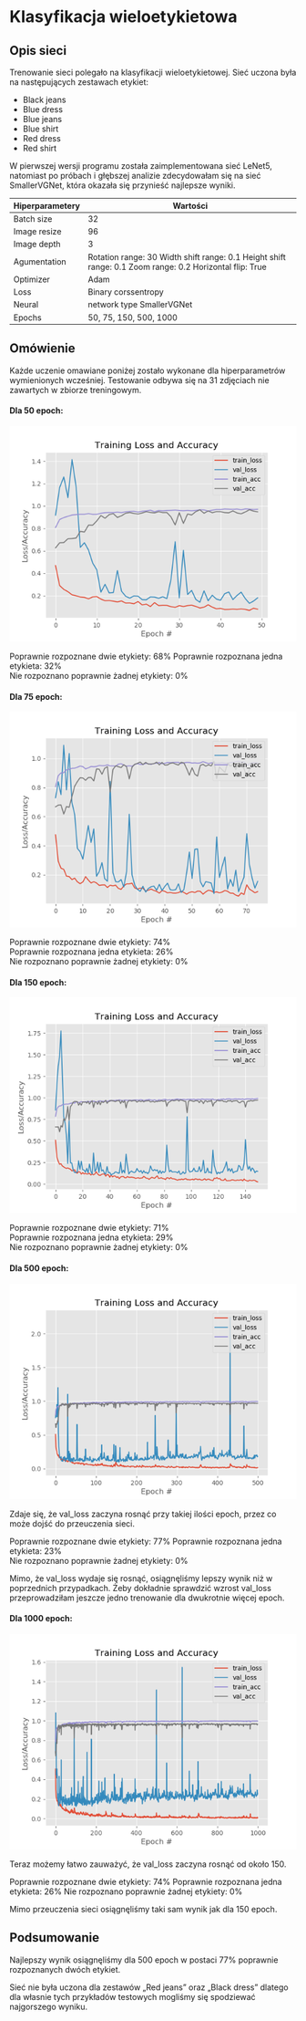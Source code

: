 # Klasyfikacja wieloetykietowa

## **Opis sieci** 
Trenowanie sieci polegało na klasyfikacji wieloetykietowej. Sieć uczona była na następujących zestawach etykiet: 
* Black jeans
* Blue dress
* Blue jeans
* Blue shirt
* Red dress 
* Red shirt 
 
W pierwszej wersji programu została zaimplementowana sieć LeNet5, natomiast po próbach i głębszej analizie zdecydowałam się na sieć SmallerVGNet, która okazała się przynieść najlepsze wyniki.
  

Hiperparametery | Wartości
------------ | -------------
Batch size | 32 
Image resize | 96 
Image depth | 3 
Agumentation | Rotation range: 30 Width shift range: 0.1  Height shift range: 0.1 Zoom range: 0.2 Horizontal flip: True 
Optimizer | Adam 
Loss | Binary corssentropy 
Neural | network type SmallerVGNet 
Epochs | 50, 75, 150, 500, 1000 

## **Omówienie** 
Każde uczenie omawiane poniżej zostało wykonane dla hiperparametrów wymienionych wcześniej. Testowanie odbywa się na 31 zdjęciach nie zawartych w zbiorze treningowym. 
 
#### **Dla 50 epoch**:  
![Dla 50 epoch](/models/epochs50.png)
 
Poprawnie rozpoznane dwie etykiety: 68%
Poprawnie rozpoznana jedna etykieta: 32%  
Nie rozpoznano poprawnie żadnej etykiety: 0%  

#### **Dla 75 epoch**:  
![Dla 75 epoch](/models/epochs75.png)

Poprawnie rozpoznane dwie etykiety: 74%  
Poprawnie rozpoznana jedna etykieta: 26%  
Nie rozpoznano poprawnie żadnej etykiety: 0%  
 
#### **Dla 150 epoch**:   
![Dla 150 epoch](/models/epochs150.png)
 
Poprawnie rozpoznane dwie etykiety: 71%  
Poprawnie rozpoznana jedna etykieta: 29%  
Nie rozpoznano poprawnie żadnej etykiety: 0%  
 
#### **Dla 500 epoch**:
![Dla 500 epoch](/models/epochs500.png)
 
Zdaje się, że val_loss zaczyna rosnąć przy takiej ilości epoch, przez co może dojść do przeuczenia sieci.
 
Poprawnie rozpoznane dwie etykiety: 77% 
Poprawnie rozpoznana jedna etykieta: 23%  
Nie rozpoznano poprawnie żadnej etykiety: 0%  
 
Mimo, że val_loss wydaje się rosnąć, osiągnęliśmy lepszy wynik niż w poprzednich przypadkach. Żeby dokładnie sprawdzić wzrost val_loss przeprowadziłam jeszcze jedno trenowanie dla dwukrotnie więcej epoch.
 
#### **Dla 1000 epoch**: 
![Dla 1000 epoch](/models/epochs1000.png)
 
Teraz możemy łatwo zauważyć, że val_loss zaczyna rosnąć od około 150. 
 
Poprawnie rozpoznane dwie etykiety: 74%
Poprawnie rozpoznana jedna etykieta: 26%
Nie rozpoznano poprawnie żadnej etykiety: 0%
 
Mimo przeuczenia sieci osiągnęliśmy taki sam wynik jak dla 150 epoch. 
 
## Podsumowanie 
Najlepszy wynik osiągnęliśmy dla 500 epoch w postaci 77% poprawnie rozpoznanych dwóch etykiet. 
 
Sieć nie była uczona dla zestawów „Red jeans” oraz „Black dress” dlatego dla własnie tych przykładów testowych mogliśmy się spodziewać najgorszego wyniku. 
